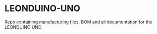# LEONDUINO-UNO
Repo containing manufacturing files, BOM and all documentation for the LEONDUINO UNO
